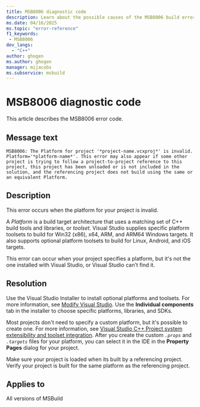 ```yaml
---
title: MSB8006 diagnostic code
description: Learn about the possible causes of the MSB8006 build error and get troubleshooting tips.
ms.date: 04/16/2025
ms.topic: "error-reference"
f1_keywords:
 - MSB8006
dev_langs:
  - "C++"
author: ghogen
ms.author: ghogen
manager: mijacobs
ms.subservice: msbuild
---
```

# MSB8006 diagnostic code

<!-- :::ErrorDefinitionDescription::: -->
<!-- :::editable-content name="introDescription"::: -->
This article describes the MSB8006 error code.
<!-- :::editable-content-end::: -->

## Message text

`MSB8006: The Platform for project '*project-name.vcxproj*' is invalid.  Platform='*platform-name*'. This error may also appear if some other project is trying to follow a project-to-project reference to this project, this project has been unloaded or is not included in the solution, and the referencing project does not build using the same or an equivalent Platform.`

<!-- :::editable-content name="postOutputDescription"::: -->
## Description

This error occurs when the platform for your project is invalid.

A *Platform* is a build target architecture that uses a matching set of C++ build tools and libraries, or *toolset*. Visual Studio supplies specific platform toolsets to build for Win32 (x86), x64, ARM, and ARM64 Windows targets. It also supports optional platform toolsets to build for Linux, Android, and iOS targets.

This error can occur when your project specifies a platform, but it's not the one installed with Visual Studio, or Visual Studio can't find it.  

## Resolution

Use the Visual Studio Installer to install optional platforms and toolsets. For more information, see [Modify Visual Studio](../../install/modify-visual-studio.md). Use the **Individual components** tab in the installer to choose specific platforms, libraries, and SDKs.

Most projects don't need to specify a custom platform, but it's possible to create one. For more information, see [Visual Studio C++ Project system extensibility and toolset integration](../../extensibility/visual-cpp-project-extensibility.md). After you create the custom *`.props`* and *`.targets`* files for your platform, you can select it in the IDE in the **Property Pages** dialog for your project. 

Make sure your project is loaded when its built by a referencing project. Verify your project is built for the same platform as the referencing project.
<!-- :::editable-content-end::: -->
<!-- :::ErrorDefinitionDescription-end::: -->

## Applies to

All versions of MSBuild